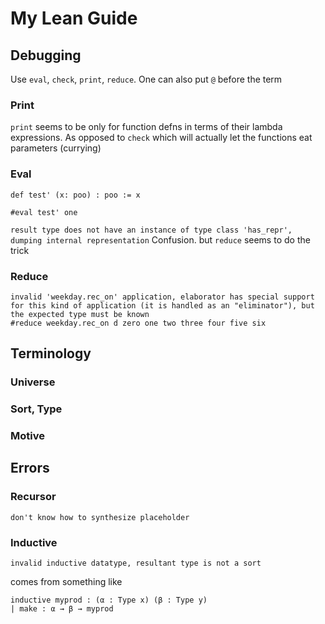 # My Lean Guide

## Debugging
Use `eval`, `check`, `print`, `reduce`. One can also put `@` before the term

### Print
`print` seems to be only for function defns in terms of their lambda expressions. As opposed to `check` which will actually let the functions eat parameters (currying)


### Eval
```
def test' (x: poo) : poo := x

#eval test' one
```

`result type does not have an instance of type class 'has_repr', dumping internal representation`
Confusion. but `reduce` seems to do the trick

### Reduce
```
invalid 'weekday.rec_on' application, elaborator has special support for this kind of application (it is handled as an "eliminator"), but the expected type must be known
#reduce weekday.rec_on d zero one two three four five six
```

## Terminology
### Universe
### Sort, Type
### Motive

## Errors


### Recursor
`don't know how to synthesize placeholder`


### Inductive 
```
invalid inductive datatype, resultant type is not a sort
```
comes from something like
```
inductive myprod : (α : Type x) (β : Type y)
| make : α → β → myprod 
```
